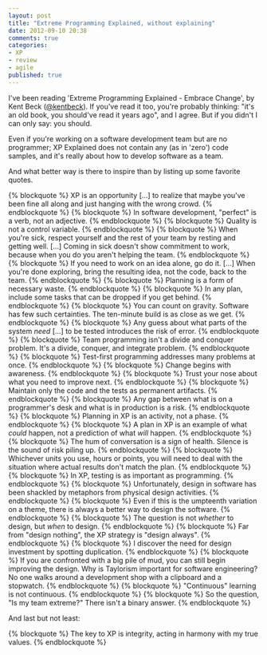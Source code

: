 ```yaml
---
layout: post
title: "Extreme Programming Explained, without explaining"
date: 2012-09-10 20:38
comments: true
categories: 
- XP
- review
- agile
published: true
--- 
```


I've been reading 'Extreme Programming Explained - Embrace Change', by Kent Beck ([@kentbeck](http://twitter.com/kentbeck)). If you've read it too, you're probably thinking: "it's an old book, you should've read it years ago", and I agree. But if you didn't I can only say: you should.
      
Even if you're working on a software development team but are no programmer; XP Explained does not contain any (as in 'zero') code samples, and it's really about how to develop software as a team. 


<!-- more -->


And what better way is there to inspire than by listing up some favorite quotes. 

{% blockquote %}
XP is an opportunity [...] to realize that maybe you've been fine all along and just hanging with the wrong crowd. 
{% endblockquote %}
{% blockquote %}
In software development, "perfect" is a verb, not an adjective.
{% endblockquote %}
{% blockquote %}
Quality is not a control variable. 
{% endblockquote %}
{% blockquote %}
When you're sick, respect yourself and the rest of your team by resting and getting well. [...] Coming in sick doesn't show commitment to work, because when you do you aren't helping the team. 
{% endblockquote %}
{% blockquote %}
If you need to work on an idea alone, go do it. [...] When you're done exploring, bring the resulting idea, not the code, back to the team.
{% endblockquote %}
{% blockquote %}
Planning is a form of necessary waste.
{% endblockquote %}
{% blockquote %}
In any plan, include some tasks that can be dropped if you get behind. 
{% endblockquote %}
{% blockquote %}
You can count on gravity. Software has few such certainties. The ten-minute build is as close as we get. 
{% endblockquote %}
{% blockquote %}
Any guess about what parts of the system *need* [...] to be tested introduces the risk of error.
{% endblockquote %}
{% blockquote %}
Team programming isn't a divide and conquer problem. It's a divide, conquer, and integrate problem. 
{% endblockquote %}
{% blockquote %}
Test-first programming addresses many problems at once. 
{% endblockquote %}
{% blockquote %}
Change begins with awareness.
{% endblockquote %}
{% blockquote %}
Trust your nose about what you need to improve next.
{% endblockquote %}
{% blockquote %}
Maintain only the code and the tests as permanent artifacts.
{% endblockquote %}
{% blockquote %}
Any gap between what is on a programmer's desk and what is in production is a risk. 
{% endblockquote %}
{% blockquote %}
Planning in XP is an activity, not a phase.
{% endblockquote %}
{% blockquote %}
A plan in XP is an example of what *could* happen, not a prediction of what *will* happen.
{% endblockquote %}
{% blockquote %}
The hum of conversation is a sign of health. Silence is the sound of risk piling up. 
{% endblockquote %}
{% blockquote %}
Whichever units you use, hours or points, you will need to deal with the situation where actual results don't match the plan. 
{% endblockquote %}
{% blockquote %}
In XP, testing is as important as programming. 
{% endblockquote %}
{% blockquote %}
Unfortunately, design in software has been shackled by metaphors from physical design activities.
{% endblockquote %}
{% blockquote %}
Even if this is the umpteenth variation on a theme, there is always a better way to design the 
software.
{% endblockquote %}
{% blockquote %}
The question is not *whether* to design, but *when* to design. 
{% endblockquote %}
{% blockquote %}
Far from "design nothing", the XP strategy is "design always".
{% endblockquote %}
{% blockquote %}
I discover the need for design investment by spotting duplication. 
{% endblockquote %}
{% blockquote %}
If you are confronted with a big pile of mud, you can still begin improving the design. 
Why is Taylorism important for software engineering? No one walks around a development shop with a clipboard and a stopwatch. 
{% endblockquote %}
{% blockquote %}
"Continuous" learning is not continuous. 
{% endblockquote %}
{% blockquote %}
So the question, "Is my team extreme?" There isn't a binary answer.
{% endblockquote %}

And last but not least: 

{% blockquote %}
The key to XP is integrity, acting in harmony with my true values. 
{% endblockquote %}
